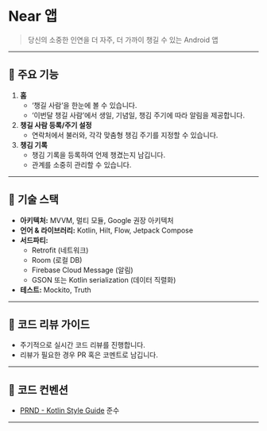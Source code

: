 # Near 앱

> 당신의 소중한 인연을 더 자주, 더 가까이 챙길 수 있는 Android 앱

---

## 🌟 주요 기능

1. **홈**
    - ‘챙길 사람’을 한눈에 볼 수 있습니다.
    - ‘이번달 챙길 사람’에서 생일, 기념일, 챙김 주기에 따라 알림을 제공합니다.
2. **챙길 사람 등록/주기 설정**
    - 연락처에서 불러와, 각각 맞춤형 챙김 주기를 지정할 수 있습니다.
3. **챙김 기록**
    - 챙김 기록을 등록하여 언제 챙겼는지 남깁니다.
    - 관계를 소중히 관리할 수 있습니다.

---

## 🔧 기술 스택

- **아키텍처:** MVVM, 멀티 모듈, Google 권장 아키텍처
- **언어 & 라이브러리:** Kotlin, Hilt, Flow, Jetpack Compose
- **서드파티:**
    - Retrofit (네트워크)
    - Room (로컬 DB)
    - Firebase Cloud Message (알림)
    - GSON 또는 Kotlin serialization (데이터 직렬화)
- **테스트:** Mockito, Truth

---

## 👀 코드 리뷰 가이드

- 주기적으로 실시간 코드 리뷰를 진행합니다.
- 리뷰가 필요한 경우 PR 혹은 코멘트로 남깁니다.

---

## 📝 코드 컨벤션

- [PRND - Kotlin Style Guide](https://github.com/PRNDcompany/android-style-guide/blob/main/Kotlin.md) 준수

---
